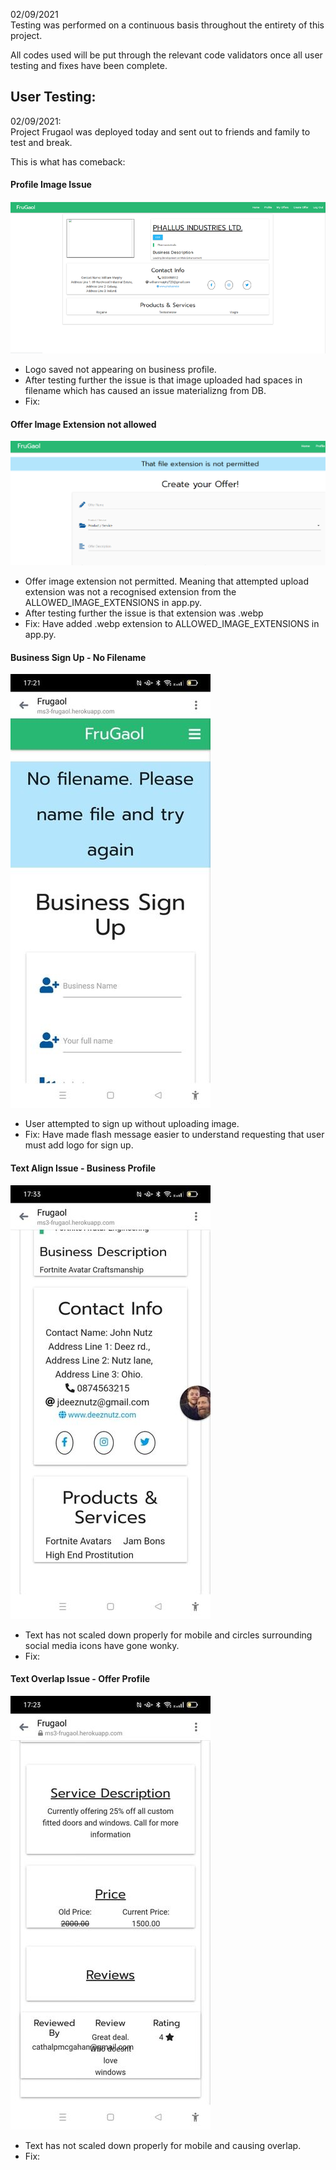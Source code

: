 02/09/2021 <br>
Testing was performed on a continuous basis throughout the entirety of this project.

All codes used will be put through the relevant code validators once all user testing and fixes have been complete.

## User Testing:
02/09/2021: <br>
Project Frugaol was deployed today and sent out to friends and family to test and break. 

This is what has comeback:

#### Profile Image Issue
![Willy-prof_img_issue](testing_img_docs/willy-profimg_issue.png)

- Logo saved not appearing on business profile.
- After testing further the issue is that image uploaded had spaces in filename which has caused an issue materializng from DB. 
- Fix:

#### Offer Image Extension not allowed
![Willy-offer_img_issue](testing_img_docs/willy-offerimg_extensionnotallowed.png)

- Offer image extension not permitted. Meaning that attempted upload extension was not a recognised extension from the ALLOWED_IMAGE_EXTENSIONS in app.py. 
- After testing further the issue is that extension was .webp
- Fix: Have added .webp extension to ALLOWED_IMAGE_EXTENSIONS in app.py. 


#### Business Sign Up - No Filename
![Colm-no_filename_issue](testing_img_docs/colm-no_filename_issue.jpg)

- User attempted to sign up without uploading image. 
- Fix: Have made flash message easier to understand requesting that user must add logo for sign up. 


#### Text Align Issue - Business Profile
![Colm-text_align_issue](testing_img_docs/colm-text_align_issue.jpg)

- Text has not scaled down properly for mobile and circles surrounding social media icons have gone wonky.  
- Fix: 


#### Text Overlap Issue - Offer Profile
![Colm-text_overlap_issue](testing_img_docs/colm-text_overlap.jpg)

- Text has not scaled down properly for mobile and causing overlap. 
- Fix: